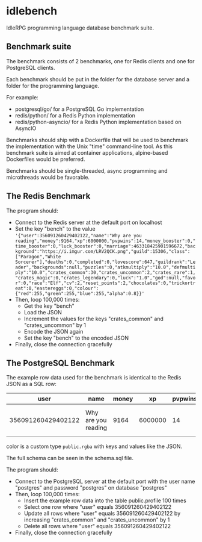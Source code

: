# idlebench
IdleRPG programming language database benchmark suite.

## Benchmark suite

The benchmark consists of 2 benchmarks, one for Redis clients and one for PostgreSQL clients.

Each benchmark should be put in the folder for the database server and a folder for the programming language.

For example:

* postgresql/go/ for a PostgreSQL Go implementation
* redis/python/ for a Redis Python implementation
* redis/python-asyncio/ for a Redis Python implementation based on AsyncIO

Benchmarks should ship with a Dockerfile that will be used to benchmark the implementation with the Unix "time" command-line tool. As this benchmark suite is aimed at container applications, alpine-based Dockerfiles would be preferred.

Benchmarks should be single-threaded, async programming and microthreads would be favorable.

## The Redis Benchmark

The program should:
* Connect to the Redis server at the default port on localhost
* Set the key "bench" to the value `'{"user":356091260429402122,"name":"Why are you reading","money":9164,"xp":6000000,"pvpwins":14,"money_booster":0,"time_booster":0,"luck_booster":0,"marriage":463318425901596672,"background":"https://i.imgur.com/LRV2QCK.png","guild":15306,"class":["Paragon","White Sorcerer"],"deaths":0,"completed":0,"lovescore":647,"guildrank":"Leader","backgrounds":null,"puzzles":0,"atkmultiply":"10.0","defmultiply":"10.0","crates_common":30,"crates_uncommon":2,"crates_rare":1,"crates_magic":0,"crates_legendary":0,"luck":"1.0","god":null,"favor":0,"race":"Elf","cv":2,"reset_points":2,"chocolates":0,"trickortreat":0,"eastereggs":0,"colour":{"red":255,"green":255,"blue":255,"alpha":0.8}}'`
* Then, loop 100,000 times:
    * Get the key "bench"
    * Load the JSON
    * Increment the values for the keys "crates_common" and "crates_uncommon" by 1
    * Encode the JSON again
    * Set the key "bench" to the encoded JSON
* Finally, close the connection gracefully

## The PostgreSQL Benchmark

The example row data used for the benchmark is identical to the Redis JSON as a SQL row:

|               user | name                |   money |      xp |   pvpwins |   money_booster |   time_booster |   luck_booster |           marriage | background                      |   guild | class                         |   deaths |   completed |   lovescore | guildrank   | backgrounds   |   puzzles |   atkmultiply |   defmultiply |   crates_common |   crates_uncommon |   crates_rare |   crates_magic |   crates_legendary |   luck | god   |   favor | race   |   cv |   reset_points |   chocolates |   trickortreat |   eastereggs | colour                                                              |
|--------------------|---------------------|---------|---------|-----------|-----------------|----------------|----------------|--------------------|---------------------------------|---------|-------------------------------|----------|-------------|-------------|-------------|---------------|-----------|---------------|---------------|-----------------|-------------------|---------------|----------------|--------------------|--------|-------|---------|--------|------|----------------|--------------|----------------|--------------|---------------------------------------------------------------------|
| 356091260429402122 | Why are you reading |    9164 | 6000000 |        14 |               0 |              0 |              0 | 463318425901596672 | https://i.imgur.com/LRV2QCK.png |   15306 | ['Paragon', 'White Sorcerer'] |        0 |           0 |         647 | Leader      |               |         0 |            10 |            10 |              30 |                 2 |             1 |              0 |                  0 |      1 |       |       0 | Elf    |    2 |              2 |            0 |              0 |            0 | {'red': 255, 'green': 255, 'blue': 255, 'alpha': 0.800000011920929} |

color is a custom type `public.rgba` with keys and values like the JSON.

The full schema can be seen in the schema.sql file.

The program should:
* Connect to the PostgreSQL server at the default port with the user name "postgres" and password "postgres" on database "postgres"
* Then, loop 100,000 times:
    * Insert the example row data into the table public.profile 100 times
    * Select one row where "user" equals 356091260429402122
    * Update all rows where "user" equals 356091260429402122 by increasing "crates_common" and "crates_uncommon" by 1
    * Delete all rows where "user" equals 356091260429402122
* Finally, close the connection gracefully
